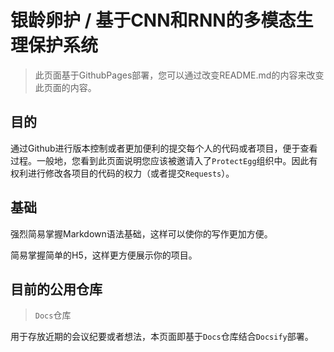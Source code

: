 # 银龄卵护 / 基于CNN和RNN的多模态生理保护系统

> 此页面基于GithubPages部署，您可以通过改变README.md的内容来改变此页面的内容。

## 目的

通过Github进行版本控制或者更加便利的提交每个人的代码或者项目，便于查看过程。一般地，您看到此页面说明您应该被邀请入了`ProtectEgg`组织中。因此有权利进行修改各项目的代码的权力（或者提交`Requests`）。

## 基础

强烈简易掌握Markdown语法基础，这样可以使你的写作更加方便。

简易掌握简单的H5，这样更方便展示你的项目。

## 目前的公用仓库

> `Docs`仓库

用于存放近期的会议纪要或者想法，本页面即基于`Docs`仓库结合`Docsify`部署。
